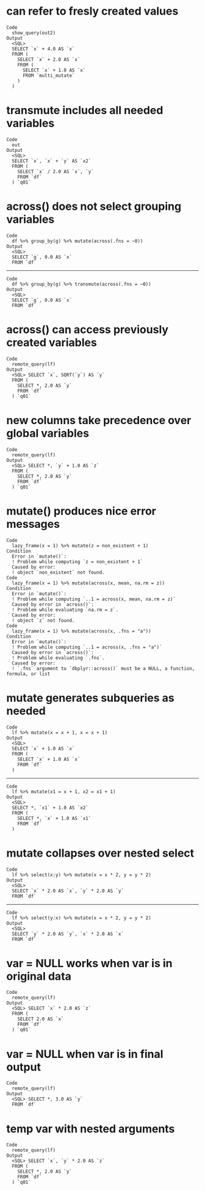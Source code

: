 # can refer to fresly created values

    Code
      show_query(out2)
    Output
      <SQL>
      SELECT `x` + 4.0 AS `x`
      FROM (
        SELECT `x` + 2.0 AS `x`
        FROM (
          SELECT `x` + 1.0 AS `x`
          FROM `multi_mutate`
        )
      )

# transmute includes all needed variables

    Code
      out
    Output
      <SQL>
      SELECT `x`, `x` + `y` AS `x2`
      FROM (
        SELECT `x` / 2.0 AS `x`, `y`
        FROM `df`
      ) `q01`

# across() does not select grouping variables

    Code
      df %>% group_by(g) %>% mutate(across(.fns = ~0))
    Output
      <SQL>
      SELECT `g`, 0.0 AS `x`
      FROM `df`

---

    Code
      df %>% group_by(g) %>% transmute(across(.fns = ~0))
    Output
      <SQL>
      SELECT `g`, 0.0 AS `x`
      FROM `df`

# across() can access previously created variables

    Code
      remote_query(lf)
    Output
      <SQL> SELECT `x`, SQRT(`y`) AS `y`
      FROM (
        SELECT *, 2.0 AS `y`
        FROM `df`
      ) `q01`

# new columns take precedence over global variables

    Code
      remote_query(lf)
    Output
      <SQL> SELECT *, `y` + 1.0 AS `z`
      FROM (
        SELECT *, 2.0 AS `y`
        FROM `df`
      ) `q01`

# mutate() produces nice error messages

    Code
      lazy_frame(x = 1) %>% mutate(z = non_existent + 1)
    Condition
      Error in `mutate()`:
      ! Problem while computing `z = non_existent + 1`
      Caused by error:
      ! object `non_existent` not found.
    Code
      lazy_frame(x = 1) %>% mutate(across(x, mean, na.rm = z))
    Condition
      Error in `mutate()`:
      ! Problem while computing `..1 = across(x, mean, na.rm = z)`
      Caused by error in `across()`:
      ! Problem while evaluating `na.rm = z`.
      Caused by error:
      ! object `z` not found.
    Code
      lazy_frame(x = 1) %>% mutate(across(x, .fns = "a"))
    Condition
      Error in `mutate()`:
      ! Problem while computing `..1 = across(x, .fns = "a")`
      Caused by error in `across()`:
      ! Problem while evaluating `.fns`.
      Caused by error:
      ! `.fns` argument to `dbplyr::across()` must be a NULL, a function, formula, or list

# mutate generates subqueries as needed

    Code
      lf %>% mutate(x = x + 1, x = x + 1)
    Output
      <SQL>
      SELECT `x` + 1.0 AS `x`
      FROM (
        SELECT `x` + 1.0 AS `x`
        FROM `df`
      )

---

    Code
      lf %>% mutate(x1 = x + 1, x2 = x1 + 1)
    Output
      <SQL>
      SELECT *, `x1` + 1.0 AS `x2`
      FROM (
        SELECT *, `x` + 1.0 AS `x1`
        FROM `df`
      )

# mutate collapses over nested select

    Code
      lf %>% select(x:y) %>% mutate(x = x * 2, y = y * 2)
    Output
      <SQL>
      SELECT `x` * 2.0 AS `x`, `y` * 2.0 AS `y`
      FROM `df`

---

    Code
      lf %>% select(y:x) %>% mutate(x = x * 2, y = y * 2)
    Output
      <SQL>
      SELECT `y` * 2.0 AS `y`, `x` * 2.0 AS `x`
      FROM `df`

# var = NULL works when var is in original data

    Code
      remote_query(lf)
    Output
      <SQL> SELECT `x` * 2.0 AS `z`
      FROM (
        SELECT 2.0 AS `x`
        FROM `df`
      ) `q01`

# var = NULL when var is in final output

    Code
      remote_query(lf)
    Output
      <SQL> SELECT *, 3.0 AS `y`
      FROM `df`

# temp var with nested arguments

    Code
      remote_query(lf)
    Output
      <SQL> SELECT `x`, `y` * 2.0 AS `z`
      FROM (
        SELECT *, 2.0 AS `y`
        FROM `df`
      ) `q01`

